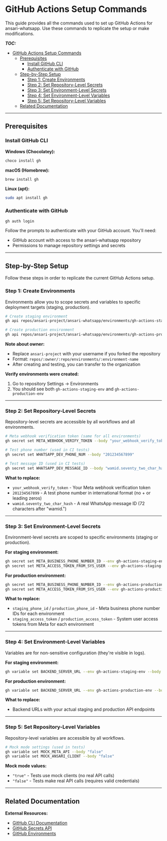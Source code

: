 # GitHub Actions Setup Commands

This guide provides all the commands used to set up GitHub Actions for ansari-whatsapp. Use these commands to replicate the setup or make modifications.

***TOC:***

- [GitHub Actions Setup Commands](#github-actions-setup-commands)
  - [Prerequisites](#prerequisites)
    - [Install GitHub CLI](#install-github-cli)
    - [Authenticate with GitHub](#authenticate-with-github)
  - [Step-by-Step Setup](#step-by-step-setup)
    - [Step 1: Create Environments](#step-1-create-environments)
    - [Step 2: Set Repository-Level Secrets](#step-2-set-repository-level-secrets)
    - [Step 3: Set Environment-Level Secrets](#step-3-set-environment-level-secrets)
    - [Step 4: Set Environment-Level Variables](#step-4-set-environment-level-variables)
    - [Step 5: Set Repository-Level Variables](#step-5-set-repository-level-variables)
  - [Related Documentation](#related-documentation)


---

## Prerequisites

### Install GitHub CLI

**Windows (Chocolatey):**
```bash
choco install gh
```

**macOS (Homebrew):**
```bash
brew install gh
```

**Linux (apt):**
```bash
sudo apt install gh
```

### Authenticate with GitHub

```bash
gh auth login
```

Follow the prompts to authenticate with your GitHub account. You'll need:
- GitHub account with access to the ansari-whatsapp repository
- Permissions to manage repository settings and secrets

---

## Step-by-Step Setup

Follow these steps in order to replicate the current GitHub Actions setup.

### Step 1: Create Environments

Environments allow you to scope secrets and variables to specific deployment targets (staging, production).

```bash
# Create staging environment
gh api repos/ansari-project/ansari-whatsapp/environments/gh-actions-staging-env --method PUT

# Create production environment
gh api repos/ansari-project/ansari-whatsapp/environments/gh-actions-production-env --method PUT
```

**Note about owner:**
- Replace `ansari-project` with your username if you forked the repository
- Format: `repos/:owner/:repo/environments/:environment-name`
- After creating and testing, you can transfer to the organization

**Verify environments were created:**
1. Go to repository Settings → Environments
2. You should see both `gh-actions-staging-env` and `gh-actions-production-env`

---

### Step 2: Set Repository-Level Secrets

Repository-level secrets are accessible by all workflows and all environments.

```bash
# Meta webhook verification token (same for all environments)
gh secret set META_WEBHOOK_VERIFY_TOKEN --body "your_webhook_verify_token"

# Test phone number (used in CI tests)
gh secret set WHATSAPP_DEV_PHONE_NUM --body "201234567899"

# Test message ID (used in CI tests)
gh secret set WHATSAPP_DEV_MESSAGE_ID --body "wamid.seventy_two_char_hash"
```

**What to replace:**
- `your_webhook_verify_token` - Your Meta webhook verification token
- `201234567899` - A test phone number in international format (no + or leading zeros)
- `wamid.seventy_two_char_hash` - A real WhatsApp message ID (72 characters after "wamid.")

---

### Step 3: Set Environment-Level Secrets

Environment-level secrets are scoped to specific environments (staging or production).

**For staging environment:**
```bash
gh secret set META_BUSINESS_PHONE_NUMBER_ID --env gh-actions-staging-env --body "staging_phone_id"
gh secret set META_ACCESS_TOKEN_FROM_SYS_USER --env gh-actions-staging-env --body "staging_access_token"
```

**For production environment:**
```bash
gh secret set META_BUSINESS_PHONE_NUMBER_ID --env gh-actions-production-env --body "production_phone_id"
gh secret set META_ACCESS_TOKEN_FROM_SYS_USER --env gh-actions-production-env --body "production_access_token"
```

**What to replace:**
- `staging_phone_id` / `production_phone_id` - Meta business phone number IDs for each environment
- `staging_access_token` / `production_access_token` - System user access tokens from Meta for each environment

---

### Step 4: Set Environment-Level Variables

Variables are for non-sensitive configuration (they're visible in logs).

**For staging environment:**
```bash
gh variable set BACKEND_SERVER_URL --env gh-actions-staging-env --body "https://staging-api.ansari.chat"
```

**For production environment:**
```bash
gh variable set BACKEND_SERVER_URL --env gh-actions-production-env --body "https://api.ansari.chat"
```

**What to replace:**
- Backend URLs with your actual staging and production API endpoints

---

### Step 5: Set Repository-Level Variables

Repository-level variables are accessible by all workflows.

```bash
# Mock mode settings (used in tests)
gh variable set MOCK_META_API --body "false"
gh variable set MOCK_ANSARI_CLIENT --body "false"
```

**Mock mode values:**
- `"true"` - Tests use mock clients (no real API calls)
- `"false"` - Tests make real API calls (requires valid credentials)

---


## Related Documentation

**External Resources:**
- [GitHub CLI Documentation](https://cli.github.com/manual/)
- [GitHub Secrets API](https://docs.github.com/en/rest/actions/secrets)
- [GitHub Environments](https://docs.github.com/en/actions/deployment/targeting-different-environments/using-environments-for-deployment)
